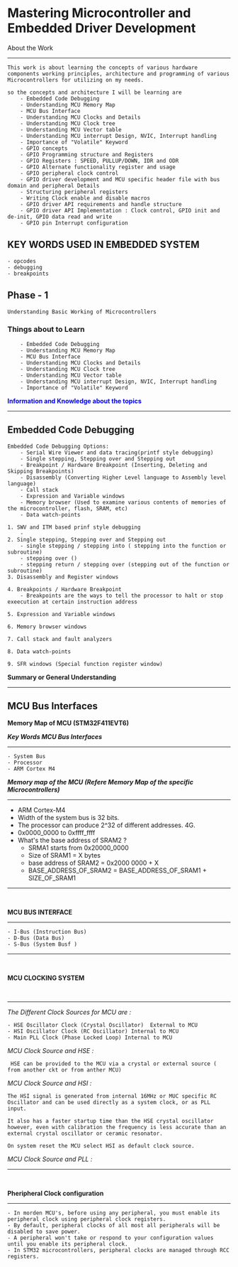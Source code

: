# **Mastering Microcontroller and Embedded Driver Development**

About the Work

---
    This work is about learning the concepts of various hardware components working principles, architecture and programming of various Microcontrollers for utilizing on my needs.

    so the concepts and architecture I will be learning are
        - Embedded Code Debugging
        - Understanding MCU Memory Map
        - MCU Bus Interface
        - Understanding MCU Clocks and Details
        - Understanding MCU Clock tree
        - Understanding MCU Vector table
        - Understanding MCU interrupt Design, NVIC, Interrupt handling
        - Importance of "Volatile" Keyword
        - GPIO concepts
        - GPIO Programming structure and Registers
        - GPIO Registers : SPEED, PULLUP/DOWN, IDR and ODR
        - GPIO Alternate functionality register and usage
        - GPIO peripheral clock control
        - GPIO driver development and MCU specific header file with bus domain and peripheral Details
        - Structuring peripheral registers
        - Writing Clock enable and disable macros
        - GPIO driver API requirements and handle structure
        - GPIO driver API Implementation : Clock control, GPIO init and de-init, GPIO data read and write
        - GPIO pin Interrupt configuration

## **KEY WORDS USED IN EMBEDDED SYSTEM**
    - opcodes
    - debugging
    - breakpoints

## **Phase - 1** 
    Understanding Basic Working of Microcontrollers

### **Things about to Learn**
    
        - Embedded Code Debugging
        - Understanding MCU Memory Map
        - MCU Bus Interface
        - Understanding MCU Clocks and Details
        - Understanding MCU Clock tree
        - Understanding MCU Vector table
        - Understanding MCU interrupt Design, NVIC, Interrupt handling
        - Importance of "Volatile" Keyword


<span style="color:blue">**Information and Knowledge about the topics**</span>



---
Embedded Code Debugging
--- 
    Embedded Code Debugging Options:
        - Serial Wire Viewer and data tracing(printf style debugging)
        - Single stepping, Stepping over and Stepping out 
        - Breakpoint / Hardware Breakpoint (Inserting, Deleting and Skipping Breakpoints) 
        - Disassembly (Converting Higher Level language to Assembly level language)
        - Call stack
        - Expression and Variable windows
        - Memory browser (Used to examine various contents of memories of the microcontroller, flash, SRAM, etc)
        - Data watch-points

    1. SWV and ITM based prinf style debugging
        - 
    2. Single stepping, Stepping over and Stepping out 
        - single stepping / stepping into ( stepping into the function or subroutine)
        - stepping over ()
        - stepping return / stepping over (stepping out of the function or subroutine)
    3. Disassembly and Register windows 
    
    4. Breakpoints / Hardware Breakpoint
        - Breakpoints are the ways to tell the processor to halt or stop exeecution at certain instruction address

    5. Expression and Variable windows

    6. Memory browser windows

    7. Call stack and fault analyzers

    8. Data watch-points

    9. SFR windows (Special function register window)

**Summary or General Understanding**

---
**MCU Bus Interfaces**
---

**Memory Map of MCU (STM32F411EVT6)**

***Key Words MCU Bus Interfaces***
___

    - System Bus
    - Processor
    - ARM Cortex M4


***Memory map of the MCU (Refere Memory Map of the specific Microcontrollers)***

---       
- ARM Cortex-M4
- Width of the system bus is 32 bits.
- The processor can produce 2^32 of different addresses. 4G. 
- 0x0000_0000 to 0xffff_ffff
- What's the base address of SRAM2 ?
    - SRMA1 starts from 0x20000_0000
    - Size of SRAM1 = X bytes
    - base address of SRAM2 = 0x2000 0000 + X 
    - BASE_ADDRESS_OF_SRAM2 = BASE_ADDRESS_OF_SRAM1 + SIZE_OF_SRAM1 
---
<br/>

**MCU BUS INTERFACE**
___

    - I-Bus (Instruction Bus)
    - D-Bus (Data Bus)
    - S-Bus (System Busf )

---
<br/>

**MCU CLOCKING SYSTEM**

<br/>

---

*The Different Clock Sources for MCU are :*
    
    
    - HSE Oscillator Clock (Crystal Oscillator)  External to MCU
    - HSI Oscillator Clock (RC Oscillator) Internal to MCU
    - Main PLL Clock (Phase Locked Loop) Internal to MCU

_MCU Clock Source and HSE
:_

     HSE can be provided to the MCU via a crystal or external source ( from another ckt or from anther MCU)

_MCU Clock Source and HSI :_

    The HSI signal is generated from internal 16MHz or MUC specific RC Oscillator and can be used directly as a system clock, or as PLL input.

    It also has a faster startup time than the HSE crystal oscillator however, even with calibration the frequency is less accurate than an external crystal oscillator or ceramic resonator.

    On system reset the MCU select HSI as default clock source. 
    
_MCU Clock Source and PLL :_





---

<br/>

**Pheripheral Clock configuration**
___

    - In morden MCU's, before using any peripheral, you must enable its peripheral clock using peripheral clock registers.
    - By default, peripheral clocks of all most all peripherals will be disabled to save power.
    - A peripheral won't take or respond to your configuration values until you enable its peripheral clock.
    - In STM32 microcontrollers, peripheral clocks are managed through RCC registers.